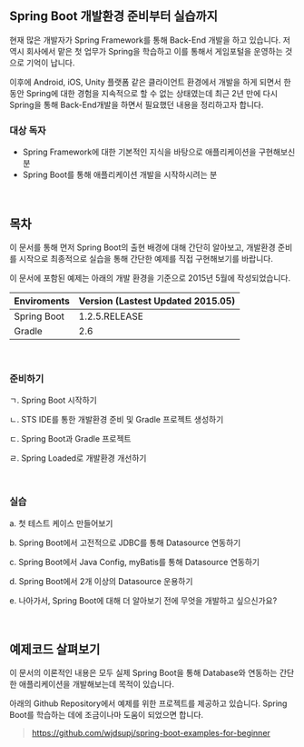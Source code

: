 ## Spring Boot 개발환경 준비부터 실습까지

현재 많은 개발자가 Spring Framework를 통해 Back-End 개발을 하고 있습니다. 저 역시 회사에서 맡은 첫 업무가 Spring을 학습하고 이를 통해서 게임포털을 운영하는 것으로 기억이 납니다.

이후에 Android, iOS, Unity 플랫폼 같은 클라이언트 환경에서 개발을 하게 되면서 한 동안 Spring에 대한 경험을 지속적으로 할 수 없는 상태였는데 최근 2년 만에 다시 Spring을 통해 Back-End개발을 하면서 필요했던 내용을 정리하고자 합니다.

### 대상 독자

- Spring Framework에 대한 기본적인 지식을 바탕으로 애플리케이션을 구현해보신 분
- Spring Boot를 통해 애플리케이션 개발을 시작하시려는 분

<br>

## 목차

이 문서를 통해 먼저 Spring Boot의 출현 배경에 대해 간단히 알아보고, 개발환경 준비를 시작으로 최종적으로 실습을 통해 간단한 예제를 직접 구현해보기를 바랍니다.

이 문서에 포함된 예제는 아래의 개발 환경을 기준으로 2015년 5월에 작성되었습니다.

 Enviroments | Version (Lastest Updated 2015.05)
---|---
Spring Boot | 1.2.5.RELEASE
Gradle | 2.6

<br>

### 준비하기

ㄱ. Spring Boot 시작하기

ㄴ. STS IDE를 통한 개발환경 준비 및 Gradle 프로젝트 생성하기

ㄷ. Spring Boot과 Gradle 프로젝트 

ㄹ. Spring Loaded로 개발환경 개선하기


<br>

### 실습

a. 첫 테스트 케이스 만들어보기

b. Spring Boot에서 고전적으로 JDBC를 통해 Datasource 연동하기

c. Spring Boot에서 Java Config, myBatis를 통해 Datasource 연동하기

d. Spring Boot에서 2개 이상의 Datasource 운용하기

e. 나아가서, Spring Boot에 대해 더 알아보기 전에 무엇을 개발하고 싶으신가요?

<br>

##  예제코드 살펴보기

이 문서의 이론적인 내용은 모두 실제 Spring Boot을 통해 Database와 연동하는 간단한 애플리케이션을 개발해보는데 목적이 있습니다.

아래의 Github Repository에서 예제를 위한 프로젝트를 제공하고 있습니다. Spring Boot를 학습하는 데에 조금이나마 도움이 되었으면 합니다.
> https://github.com/wjdsupj/spring-boot-examples-for-beginner
